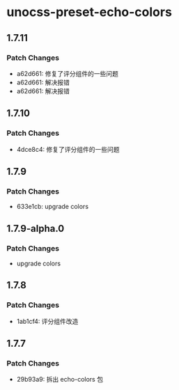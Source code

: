 # unocss-preset-echo-colors

## 1.7.11

### Patch Changes

- a62d661: 修复了评分组件的一些问题
- a62d661: 解决报错
- a62d661: 解决报错

## 1.7.10

### Patch Changes

- 4dce8c4: 修复了评分组件的一些问题

## 1.7.9

### Patch Changes

- 633e1cb: upgrade colors

## 1.7.9-alpha.0

### Patch Changes

- upgrade colors

## 1.7.8

### Patch Changes

- 1ab1cf4: 评分组件改造

## 1.7.7

### Patch Changes

- 29b93a9: 拆出 echo-colors 包
